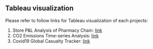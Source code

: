 ## Tableau visualization
Please refer to follow links for Tableau visualization of each projects:
1. Store P&L Analysis of Pharmacy Chain: [link](https://public.tableau.com/views/PLAnalysisofPharmacyChain/Dashboard2?:language=en-US&:display_count=n&:origin=viz_share_link)
2. CO2 Emissions Time-series Analysis: [link]([https://public.tableau.com/views/Project2_GlobalCO2emissions/Dashboard1?:language=en-US&publish=yes&:display_count=n&:origin=viz_share_link)
3. Covid19 Global Casualty Tracker: [link](https://public.tableau.com/views/Covid-19GlobalCasualtyTracker/GlobalCalsualtyTracker?:language=en-US&:display_count=n&:origin=viz_share_link)
